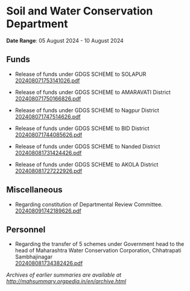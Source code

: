 # Soil and Water Conservation Department

**Date Range**: 05 August 2024 - 10 August 2024


## Funds
- Release of funds under GDGS SCHEME  to SOLAPUR\
  [202408071753141026.pdf](https://gr.maharashtra.gov.in/Site/Upload/Government%20Resolutions/English/202408071753141026.pdf)

- Release of funds under GDGS SCHEME  to AMARAVATI District\
  [202408071750166826.pdf](https://gr.maharashtra.gov.in/Site/Upload/Government%20Resolutions/English/202408071750166826.pdf)

- Release of funds under GDGS SCHEME  to Nagpur District\
  [202408071747514626.pdf](https://gr.maharashtra.gov.in/Site/Upload/Government%20Resolutions/English/202408071747514626.pdf)

- Release of funds under GDGS SCHEME  to BID District\
  [202408071744085626.pdf](https://gr.maharashtra.gov.in/Site/Upload/Government%20Resolutions/English/202408071744085626.pdf)

- Release of funds under GDGS SCHEME  to Nanded District\
  [202408081731424426.pdf](https://gr.maharashtra.gov.in/Site/Upload/Government%20Resolutions/English/202408081731424426.pdf)

- Release of funds under GDGS SCHEME  to AKOLA District\
  [202408081727222926.pdf](https://gr.maharashtra.gov.in/Site/Upload/Government%20Resolutions/English/202408081727222926.pdf)

## Miscellaneous
- Regarding constitution of Departmental Review Committee.\
  [202408091742189626.pdf](https://gr.maharashtra.gov.in/Site/Upload/Government%20Resolutions/English/202408091742189626.pdf)

## Personnel
- Regarding the transfer of 5 schemes under Government head to the head of Maharashtra Water Conservation Corporation, Chhatrapati Sambhajinagar\
  [202408081734382426.pdf](https://gr.maharashtra.gov.in/Site/Upload/Government%20Resolutions/English/202408081734382426.pdf)


*Archives of earlier summaries are available at http://mahsummary.orgpedia.in/en/archive.html*